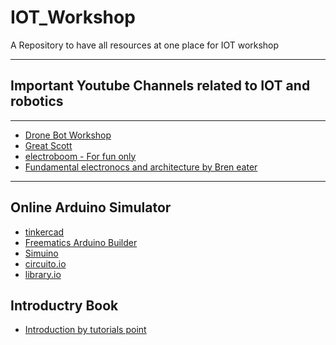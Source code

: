 # IOT_Workshop
A Repository to have all resources at one place for IOT workshop

<hr>

## Important Youtube Channels related to IOT and robotics
<hr>

- [Drone Bot Workshop](https://www.youtube.com/channel/UCzml9bXoEM0itbcE96CB03w)
- [Great Scott](https://www.youtube.com/user/greatscottlab)
- [electroboom - For fun only ](https://www.youtube.com/user/msadaghd)
- [Fundamental electronocs and architecture by Bren eater](https://www.youtube.com/user/eaterbc)


<hr>

## Online Arduino Simulator 

- [tinkercad](https://www.tinkercad.com/)
- [Freematics Arduino Builder](https://sourceforge.net/projects/arduinodev/files/)
- [Simuino](https://code.google.com/archive/p/simuino/downloads)
- [circuito.io](https://www.circuito.io/)
- [library.io](https://library.io/)

## Introductry Book 
  - [Introduction by tutorials point ](https://www.tutorialspoint.com/internet_of_things/internet_of_things_tutorial.pdf)
